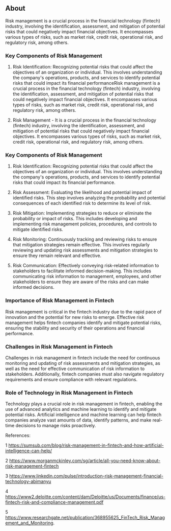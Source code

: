 ## About

Risk management is a crucial process in the financial technology (fintech) industry, involving the identification, assessment, and mitigation of potential risks that could negatively impact financial objectives. It encompasses various types of risks, such as market risk, credit risk, operational risk, and regulatory risk, among others.

### Key Components of Risk Management

1. Risk Identification: Recognizing potential risks that could affect the objectives of an organization or individual. This involves understanding the company's operations, products, and services to identify potential risks that could impact its financial performanceRisk management is a crucial process in the financial technology (fintech) industry, involving the identification, assessment, and mitigation of potential risks that could negatively impact financial objectives. It encompasses various types of risks, such as market risk, credit risk, operational risk, and regulatory risk, among others.

2. Risk Management - It is a crucial process in the financial technology (fintech) industry, involving the identification, assessment, and mitigation of potential risks that could negatively impact financial objectives. It encompasses various types of risks, such as market risk, credit risk, operational risk, and regulatory risk, among others.

### Key Components of Risk Management

1. Risk Identification: Recognizing potential risks that could affect the objectives of an organization or individual. This involves understanding the company's operations, products, and services to identify potential risks that could impact its financial performance.

2. Risk Assessment: Evaluating the likelihood and potential impact of identified risks. This step involves analyzing the probability and potential consequences of each identified risk to determine its level of risk.

3. Risk Mitigation: Implementing strategies to reduce or eliminate the probability or impact of risks. This includes developing and implementing risk management policies, procedures, and controls to mitigate identified risks.

4. Risk Monitoring: Continuously tracking and reviewing risks to ensure that mitigation strategies remain effective. This involves regularly reviewing and updating risk assessments and mitigation strategies to ensure they remain relevant and effective.

5. Risk Communication: Effectively conveying risk-related information to stakeholders to facilitate informed decision-making. This includes communicating risk information to management, employees, and other stakeholders to ensure they are aware of the risks and can make informed decisions.

### Importance of Risk Management in Fintech

Risk management is critical in the fintech industry due to the rapid pace of innovation and the potential for new risks to emerge. Effective risk management helps fintech companies identify and mitigate potential risks, ensuring the stability and security of their operations and financial performance.

### Challenges in Risk Management in Fintech

Challenges in risk management in fintech include the need for continuous monitoring and updating of risk assessments and mitigation strategies, as well as the need for effective communication of risk information to stakeholders. Additionally, fintech companies must also navigate regulatory requirements and ensure compliance with relevant regulations.

### Role of Technology in Risk Management in Fintech

Technology plays a crucial role in risk management in fintech, enabling the use of advanced analytics and machine learning to identify and mitigate potential risks. Artificial intelligence and machine learning can help fintech companies analyze vast amounts of data, identify patterns, and make real-time decisions to manage risks proactively.

References:

1 https://sumsub.com/blog/risk-management-in-fintech-and-how-artificial-intelligence-can-help/

2 https://www.morganmckinley.com/sg/article/all-you-need-know-about-risk-management-fintech

3 https://www.linkedin.com/pulse/introduction-risk-management-financial-technology-abimanyu

4 https://www2.deloitte.com/content/dam/Deloitte/us/Documents/finance/us-fintech-risk-and-compliance-management.pdf

5 https://www.researchgate.net/publication/368955625_FinTech_Risk_Management_and_Monitoring.

